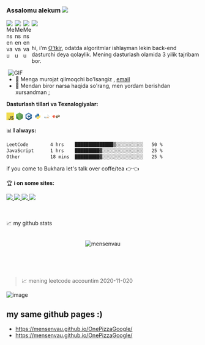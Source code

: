 
### Assalomu alekum  <img src="https://media.giphy.com/media/hvRJCLFzcasrR4ia7z/giphy.gif" width="25px">
<a href="https://instagram.com/mensenvau">
  <img align="left" alt="Mensenvau" width="22px" src="https://www.logo.wine/a/logo/Instagram/Instagram-Logo.wine.svg" />
</a>
<a href="https://linkedin.com/in/mensenvau">
  <img align="left" alt="Mensenvau" width="22px" src="https://raw.githubusercontent.com/peterthehan/peterthehan/master/assets/linkedin.svg" />
</a>
<a href="https://t.me/mensenvau">
  <img align="left" alt="Mensenvau" width="22px" src="https://upload.wikimedia.org/wikipedia/commons/8/82/Telegram_logo.svg" />
</a>

![](https://visitor-badge.glitch.me/badge?page_id=mensenvau.mensenvau)

<br />

hi, i'm [O'tkir](https://t.me/mensenvau/), odatda algoritmlar ishlayman lekin back-end dasturchi deya qolaylik. Mening dasturlash olamida 3 yilik tajribam bor. 


  <img align="right" alt="GIF" src="https://user-images.githubusercontent.com/58214867/139740628-42bff318-2d86-4b83-90ff-a7e948b5f4e3.png" width="500" />


  
- 💼 Menga murojat qilmoqchi bo'lsangiz , [email](mailto:balkibumen@gmail.com)
- 💬 Mendan biror narsa haqida so'rang, men yordam berishdan xursandman ; 

**Dasturlash tillari va Texnalogiyalar:**  

<code><img height="20" src="https://raw.githubusercontent.com/github/explore/80688e429a7d4ef2fca1e82350fe8e3517d3494d/topics/javascript/javascript.png"></code>
<code><img height="20" src="https://raw.githubusercontent.com/github/explore/80688e429a7d4ef2fca1e82350fe8e3517d3494d/topics/nodejs/nodejs.png"></code>
<code><img height="20" src="https://raw.githubusercontent.com/github/explore/80688e429a7d4ef2fca1e82350fe8e3517d3494d/topics/cpp/cpp.png"></code>
<code><img height="20" src="https://raw.githubusercontent.com/github/explore/80688e429a7d4ef2fca1e82350fe8e3517d3494d/topics/python/python.png"></code>
<code><img height="20" src="https://raw.githubusercontent.com/github/explore/80688e429a7d4ef2fca1e82350fe8e3517d3494d/topics/mysql/mysql.png"></code>
<code><img height="20" src="https://raw.githubusercontent.com/github/explore/80688e429a7d4ef2fca1e82350fe8e3517d3494d/topics/git/git.png"></code>

📊 **I always:**
<!--START_SECTION:waka-->
```text
LeetCode        4 hrs    ██████████████▒░░░░░░░░░░   50 % 
JavaScript      1 hrs    █████████▓░░░░░░░░░░░░░░░   25 % 
Other           18 mins  █████████▓░░░░░░░░░░░░░░░   25 % 
```
<!--END_SECTION:waka-->

if you come to Bukhara let's talk over coffe/tea 👉👈

<!-- <a href="https://www.buymeacoffee.com/abhisheknaiidu" target="_blank"><img src="https://cdn.buymeacoffee.com/buttons/v2/default-red.png" alt="Buy Me A Coffee" width="150" ></a> -->

🏆  **i on some sites:**
<!-- TODO-IST:START -->        
<a href='https://leetcode.com/mensenvau/' >
  <img width="40px" src="https://res.cloudinary.com/practicaldev/image/fetch/s--75kJZZQg--/c_imagga_scale,f_auto,fl_progressive,h_420,q_auto,w_1000/https://assets.leetcode.com/static_assets/public/images/LeetCode_Sharing.png">
 </a>
  <a href='https://www.hackerrank.com/mensenvau?hr_r=1' >
  <img width="40px" src="https://upload.wikimedia.org/wikipedia/commons/6/65/HackerRank_logo.png">
 </a>
  <a href='https://robocontest.uz/profile/mensenvau' >
  <img width="40px" src="https://robocontest.uz/assets/img/watermark.jpg">
 </a>
  <a href='https://acmp.ru/index.asp?main=user&id=239949' >
  <img width="40px" src="https://acmp.ru/images/120x120.svg">
 </a>

<!-- TODO-IST:END -->

<br><br>
📈 my github stats
<br><br> 
<p align="center"> <img src="https://github-readme-stats.vercel.app/api?username=mensenvau&show_icons=true&theme=gotham" alt="mensenvau" />

<br><br><br> 

> 📈 mening leetcode accountim  2020-11-020
  
![image](https://user-images.githubusercontent.com/58214867/139867120-f1767d79-8b41-4627-a9bf-703fcadb7f3a.png)

## my same github pages :) 
- https://mensenvau.github.io/OnePizzaGoogle/
- https://mensenvau.github.io/OnePizzaGoogle/
